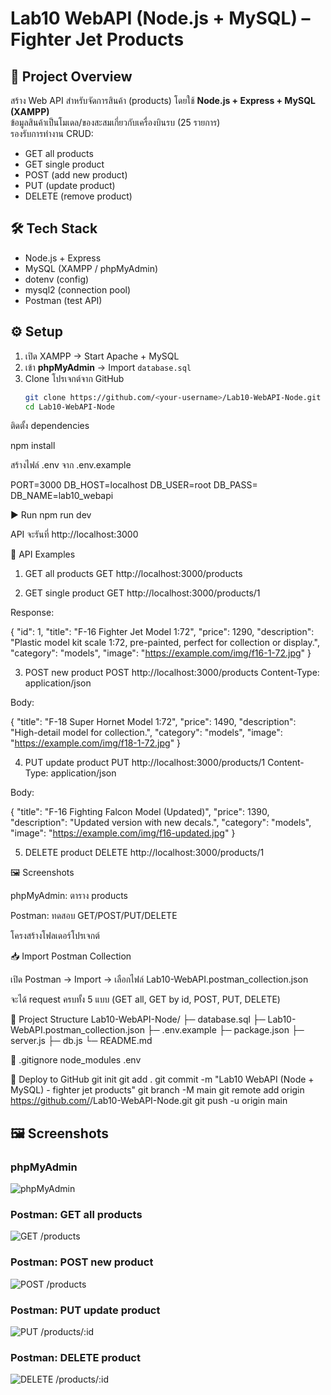 # Lab10 WebAPI (Node.js + MySQL) – Fighter Jet Products

## 📌 Project Overview
สร้าง Web API สำหรับจัดการสินค้า (products) โดยใช้ **Node.js + Express + MySQL (XAMPP)**  
ข้อมูลสินค้าเป็นโมเดล/ของสะสมเกี่ยวกับเครื่องบินรบ (25 รายการ)  
รองรับการทำงาน CRUD:
- GET all products
- GET single product
- POST (add new product)
- PUT (update product)
- DELETE (remove product)

## 🛠️ Tech Stack
- Node.js + Express
- MySQL (XAMPP / phpMyAdmin)
- dotenv (config)
- mysql2 (connection pool)
- Postman (test API)

## ⚙️ Setup
1. เปิด XAMPP → Start Apache + MySQL  
2. เข้า **phpMyAdmin** → Import `database.sql`  
3. Clone โปรเจกต์จาก GitHub
   ```bash
   git clone https://github.com/<your-username>/Lab10-WebAPI-Node.git
   cd Lab10-WebAPI-Node
ติดตั้ง dependencies

npm install


สร้างไฟล์ .env จาก .env.example

PORT=3000
DB_HOST=localhost
DB_USER=root
DB_PASS=
DB_NAME=lab10_webapi

▶️ Run
npm run dev


API จะรันที่ http://localhost:3000

📡 API Examples
1) GET all products
GET http://localhost:3000/products

2) GET single product
GET http://localhost:3000/products/1


Response:

{
  "id": 1,
  "title": "F-16 Fighter Jet Model 1:72",
  "price": 1290,
  "description": "Plastic model kit scale 1:72, pre-painted, perfect for collection or display.",
  "category": "models",
  "image": "https://example.com/img/f16-1-72.jpg"
}

3) POST new product
POST http://localhost:3000/products
Content-Type: application/json


Body:

{
  "title": "F-18 Super Hornet Model 1:72",
  "price": 1490,
  "description": "High-detail model for collection.",
  "category": "models",
  "image": "https://example.com/img/f18-1-72.jpg"
}

4) PUT update product
PUT http://localhost:3000/products/1
Content-Type: application/json


Body:

{
  "title": "F-16 Fighting Falcon Model (Updated)",
  "price": 1390,
  "description": "Updated version with new decals.",
  "category": "models",
  "image": "https://example.com/img/f16-updated.jpg"
}

5) DELETE product
DELETE http://localhost:3000/products/1

🖼️ Screenshots

phpMyAdmin: ตาราง products

Postman: ทดสอบ GET/POST/PUT/DELETE

โครงสร้างโฟลเดอร์โปรเจกต์

📥 Import Postman Collection

เปิด Postman → Import → เลือกไฟล์ Lab10-WebAPI.postman_collection.json

จะได้ request ครบทั้ง 5 แบบ (GET all, GET by id, POST, PUT, DELETE)

📂 Project Structure
Lab10-WebAPI-Node/
├─ database.sql
├─ Lab10-WebAPI.postman_collection.json
├─ .env.example
├─ package.json
├─ server.js
├─ db.js
└─ README.md

📄 .gitignore
node_modules
.env

🚀 Deploy to GitHub
git init
git add .
git commit -m "Lab10 WebAPI (Node + MySQL) - fighter jet products"
git branch -M main
git remote add origin https://github.com/<your-username>/Lab10-WebAPI-Node.git
git push -u origin main

## 🖼️ Screenshots

### phpMyAdmin
![phpMyAdmin](assets/phpmyadmin.png)

### Postman: GET all products
![GET /products](assets/postman-get.png)

### Postman: POST new product
![POST /products](assets/postman-post.png)

### Postman: PUT update product
![PUT /products/:id](assets/postman-put.png)

### Postman: DELETE product
![DELETE /products/:id](assets/postman-delete.png)
